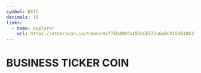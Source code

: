 ```yaml
---
symbol: BSTC
decimals: 10
links:
  - name: explorer
    url: https://etherscan.io/token/0x77EDd08fa155bCE573a6a8C015dB188152584572
---
```


# BUSINESS TICKER COIN
